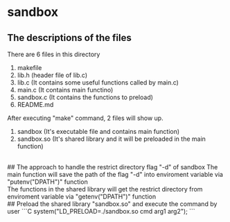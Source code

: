 # sandbox

## The descriptions of the files
There are 6 files in this directory
1. makefile
2. lib.h (header file of lib.c)
3. lib.c (It contains some useful functions called by main.c)
4. main.c (It contains main functino)
5. sandbox.c (It contains the functions to preload)
6. README.md

After executing "make" command, 2 files will show up.
1. sandbox (It's executable file and contains main function)
2. sandbox.so (It's shared library and it will be preloaded in the main function)
<br>
## The approach to handle the restrict directory flag "-d" of sandbox
The main function will save the path of the flag "-d" into enviroment variable via "putenv("DPATH")" function<br>
The functions in the shared library will get the restrict directory from enviroment variable via "getenv("DPATH")" function
<br>
## Preload the shared library "sandbox.so" and execute the command by user
```C
system("LD_PRELOAD=./sandbox.so cmd arg1 arg2");
```
